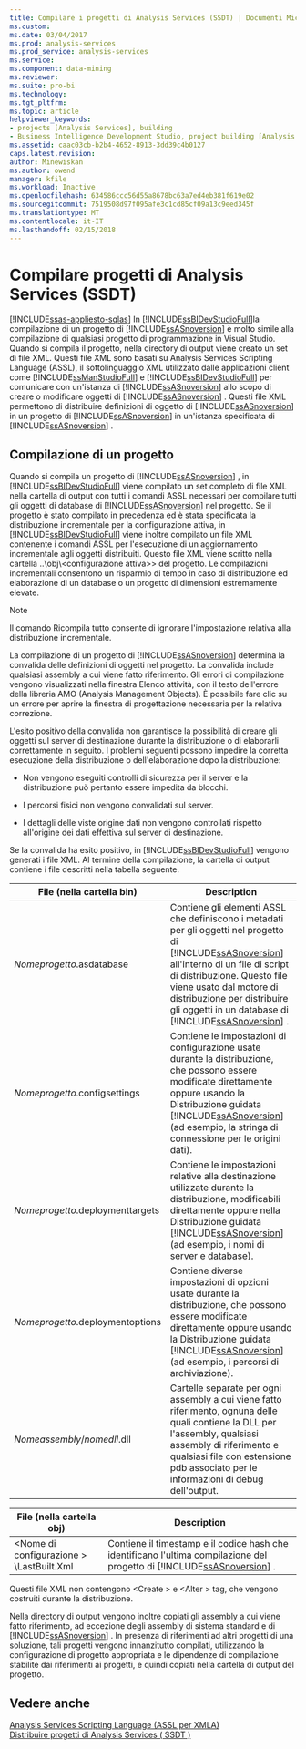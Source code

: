 ```yaml
---
title: Compilare i progetti di Analysis Services (SSDT) | Documenti Microsoft
ms.custom: 
ms.date: 03/04/2017
ms.prod: analysis-services
ms.prod_service: analysis-services
ms.service: 
ms.component: data-mining
ms.reviewer: 
ms.suite: pro-bi
ms.technology: 
ms.tgt_pltfrm: 
ms.topic: article
helpviewer_keywords:
- projects [Analysis Services], building
- Business Intelligence Development Studio, project building [Analysis Services]
ms.assetid: caac03cb-b2b4-4652-8913-3dd39c4b0127
caps.latest.revision: 
author: Minewiskan
ms.author: owend
manager: kfile
ms.workload: Inactive
ms.openlocfilehash: 634586ccc56d55a8678bc63a7ed4eb381f619e02
ms.sourcegitcommit: 7519508d97f095afe3c1cd85cf09a13c9eed345f
ms.translationtype: MT
ms.contentlocale: it-IT
ms.lasthandoff: 02/15/2018
---
```

# <a name="build-analysis-services-projects-ssdt"></a>Compilare progetti di Analysis Services (SSDT)
[!INCLUDE[ssas-appliesto-sqlas](../../includes/ssas-appliesto-sqlas.md)]
In [!INCLUDE[ssBIDevStudioFull](../../includes/ssbidevstudiofull-md.md)]la compilazione di un progetto di [!INCLUDE[ssASnoversion](../../includes/ssasnoversion-md.md)] è molto simile alla compilazione di qualsiasi progetto di programmazione in Visual Studio. Quando si compila il progetto, nella directory di output viene creato un set di file XML. Questi file XML sono basati su Analysis Services Scripting Language (ASSL), il sottolinguaggio XML utilizzato dalle applicazioni client come [!INCLUDE[ssManStudioFull](../../includes/ssmanstudiofull-md.md)] e [!INCLUDE[ssBIDevStudioFull](../../includes/ssbidevstudiofull-md.md)] per comunicare con un'istanza di [!INCLUDE[ssASnoversion](../../includes/ssasnoversion-md.md)] allo scopo di creare o modificare oggetti di [!INCLUDE[ssASnoversion](../../includes/ssasnoversion-md.md)] . Questi file XML permettono di distribuire definizioni di oggetto di [!INCLUDE[ssASnoversion](../../includes/ssasnoversion-md.md)] in un progetto di [!INCLUDE[ssASnoversion](../../includes/ssasnoversion-md.md)] in un'istanza specificata di [!INCLUDE[ssASnoversion](../../includes/ssasnoversion-md.md)] .  
  
## <a name="building-a-project"></a>Compilazione di un progetto  
 Quando si compila un progetto di [!INCLUDE[ssASnoversion](../../includes/ssasnoversion-md.md)] , in [!INCLUDE[ssBIDevStudioFull](../../includes/ssbidevstudiofull-md.md)] viene compilato un set completo di file XML nella cartella di output con tutti i comandi ASSL necessari per compilare tutti gli oggetti di database di [!INCLUDE[ssASnoversion](../../includes/ssasnoversion-md.md)] nel progetto. Se il progetto è stato compilato in precedenza ed è stata specificata la distribuzione incrementale per la configurazione attiva, in [!INCLUDE[ssBIDevStudioFull](../../includes/ssbidevstudiofull-md.md)] viene inoltre compilato un file XML contenente i comandi ASSL per l'esecuzione di un aggiornamento incrementale agli oggetti distribuiti. Questo file XML viene scritto nella cartella ..\obj\\\<configurazione attiva>\> del progetto. Le compilazioni incrementali consentono un risparmio di tempo in caso di distribuzione ed elaborazione di un database o un progetto di dimensioni estremamente elevate.  
  
> [!NOTE]  
>  Il comando Ricompila tutto consente di ignorare l'impostazione relativa alla distribuzione incrementale.  
  
 La compilazione di un progetto di [!INCLUDE[ssASnoversion](../../includes/ssasnoversion-md.md)] determina la convalida delle definizioni di oggetti nel progetto. La convalida include qualsiasi assembly a cui viene fatto riferimento. Gli errori di compilazione vengono visualizzati nella finestra Elenco attività, con il testo dell'errore della libreria AMO (Analysis Management Objects). È possibile fare clic su un errore per aprire la finestra di progettazione necessaria per la relativa correzione.  
  
 L'esito positivo della convalida non garantisce la possibilità di creare gli oggetti sul server di destinazione durante la distribuzione o di elaborarli correttamente in seguito. I problemi seguenti possono impedire la corretta esecuzione della distribuzione o dell'elaborazione dopo la distribuzione:  
  
-   Non vengono eseguiti controlli di sicurezza per il server e la distribuzione può pertanto essere impedita da blocchi.  
  
-   I percorsi fisici non vengono convalidati sul server.  
  
-   I dettagli delle viste origine dati non vengono controllati rispetto all'origine dei dati effettiva sul server di destinazione.  
  
 Se la convalida ha esito positivo, in [!INCLUDE[ssBIDevStudioFull](../../includes/ssbidevstudiofull-md.md)] vengono generati i file XML. Al termine della compilazione, la cartella di output contiene i file descritti nella tabella seguente.  
  
|File (nella cartella bin)|Description|  
|-----------------------------|-----------------|  
|*Nomeprogetto*.asdatabase|Contiene gli elementi ASSL che definiscono i metadati per gli oggetti nel progetto di [!INCLUDE[ssASnoversion](../../includes/ssasnoversion-md.md)] all'interno di un file di script di distribuzione. Questo file viene usato dal motore di distribuzione per distribuire gli oggetti in un database di [!INCLUDE[ssASnoversion](../../includes/ssasnoversion-md.md)] .|  
|*Nomeprogetto*.configsettings|Contiene le impostazioni di configurazione usate durante la distribuzione, che possono essere modificate direttamente oppure usando la Distribuzione guidata [!INCLUDE[ssASnoversion](../../includes/ssasnoversion-md.md)] (ad esempio, la stringa di connessione per le origini dati).|  
|*Nomeprogetto*.deploymenttargets|Contiene le impostazioni relative alla destinazione utilizzate durante la distribuzione, modificabili direttamente oppure nella Distribuzione guidata [!INCLUDE[ssASnoversion](../../includes/ssasnoversion-md.md)] (ad esempio, i nomi di server e database).|  
|*Nomeprogetto*.deploymentoptions|Contiene diverse impostazioni di opzioni usate durante la distribuzione, che possono essere modificate direttamente oppure usando la Distribuzione guidata [!INCLUDE[ssASnoversion](../../includes/ssasnoversion-md.md)] (ad esempio, i percorsi di archiviazione).|  
|*Nomeassembly*/*nomedll*.dll|Cartelle separate per ogni assembly a cui viene fatto riferimento, ognuna delle quali contiene la DLL per l'assembly, qualsiasi assembly di riferimento e qualsiasi file con estensione pdb associato per le informazioni di debug dell'output.|  
  
|File (nella cartella obj)|Description|  
|-----------------------------|-----------------|  
|\<Nome di configurazione > \LastBuilt.Xml|Contiene il timestamp e il codice hash che identificano l'ultima compilazione del progetto di [!INCLUDE[ssASnoversion](../../includes/ssasnoversion-md.md)] .|  
  
 Questi file XML non contengono \<Create > e \<Alter > tag, che vengono costruiti durante la distribuzione.  
  
 Nella directory di output vengono inoltre copiati gli assembly a cui viene fatto riferimento, ad eccezione degli assembly di sistema standard e di [!INCLUDE[ssASnoversion](../../includes/ssasnoversion-md.md)] . In presenza di riferimenti ad altri progetti di una soluzione, tali progetti vengono innanzitutto compilati, utilizzando la configurazione di progetto appropriata e le dipendenze di compilazione stabilite dai riferimenti ai progetti, e quindi copiati nella cartella di output del progetto.  
  
## <a name="see-also"></a>Vedere anche  
 [Analysis Services Scripting Language &#40;ASSL per XMLA&#41;](../../analysis-services/scripting/analysis-services-scripting-language-assl-for-xmla.md)   
 [Distribuire progetti di Analysis Services &#40; SSDT &#41;](../../analysis-services/multidimensional-models/deploy-analysis-services-projects-ssdt.md)  
  
  
